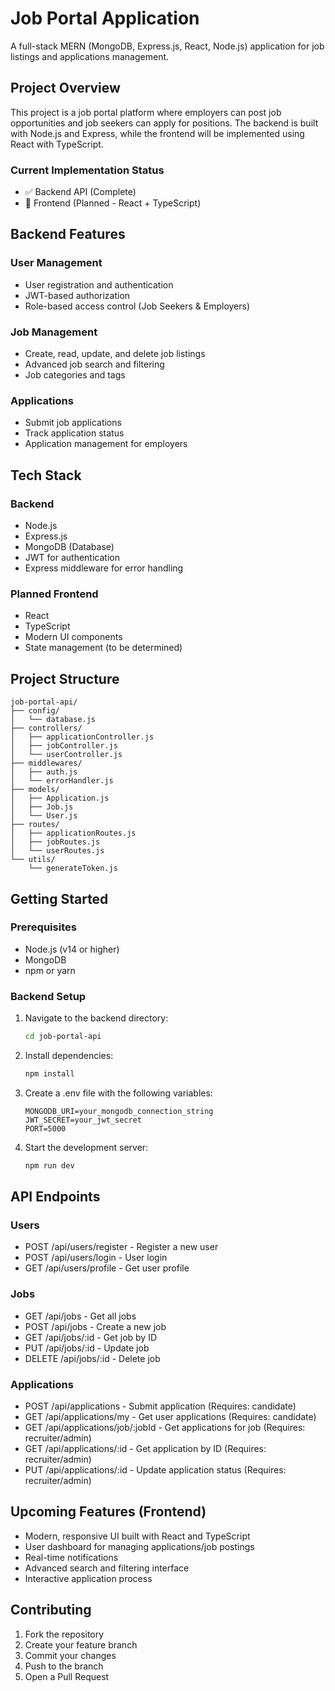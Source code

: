 # Job Portal Application

A full-stack MERN (MongoDB, Express.js, React, Node.js) application for job listings and applications management.

## Project Overview

This project is a job portal platform where employers can post job opportunities and job seekers can apply for positions. The backend is built with Node.js and Express, while the frontend will be implemented using React with TypeScript.

### Current Implementation Status
- ✅ Backend API (Complete)
- 🚧 Frontend (Planned - React + TypeScript)

## Backend Features

### User Management
- User registration and authentication
- JWT-based authorization
- Role-based access control (Job Seekers & Employers)

### Job Management
- Create, read, update, and delete job listings
- Advanced job search and filtering
- Job categories and tags

### Applications
- Submit job applications
- Track application status
- Application management for employers

## Tech Stack

### Backend
- Node.js
- Express.js
- MongoDB (Database)
- JWT for authentication
- Express middleware for error handling

### Planned Frontend
- React
- TypeScript
- Modern UI components
- State management (to be determined)

## Project Structure

```
job-portal-api/
├── config/
│   └── database.js
├── controllers/
│   ├── applicationController.js
│   ├── jobController.js
│   └── userController.js
├── middlewares/
│   ├── auth.js
│   └── errorHandler.js
├── models/
│   ├── Application.js
│   ├── Job.js
│   └── User.js
├── routes/
│   ├── applicationRoutes.js
│   ├── jobRoutes.js
│   └── userRoutes.js
└── utils/
    └── generateToken.js
```

## Getting Started

### Prerequisites
- Node.js (v14 or higher)
- MongoDB
- npm or yarn

### Backend Setup
1. Navigate to the backend directory:
   ```bash
   cd job-portal-api
   ```

2. Install dependencies:
   ```bash
   npm install
   ```

3. Create a .env file with the following variables:
   ```
   MONGODB_URI=your_mongodb_connection_string
   JWT_SECRET=your_jwt_secret
   PORT=5000
   ```

4. Start the development server:
   ```bash
   npm run dev
   ```

## API Endpoints

### Users
- POST /api/users/register - Register a new user
- POST /api/users/login - User login
- GET /api/users/profile - Get user profile

### Jobs
- GET /api/jobs - Get all jobs
- POST /api/jobs - Create a new job
- GET /api/jobs/:id - Get job by ID
- PUT /api/jobs/:id - Update job
- DELETE /api/jobs/:id - Delete job

### Applications
- POST /api/applications - Submit application (Requires: candidate)
- GET /api/applications/my - Get user applications (Requires: candidate)
- GET /api/applications/job/:jobId - Get applications for job (Requires: recruiter/admin)
- GET /api/applications/:id - Get application by ID (Requires: recruiter/admin)
- PUT /api/applications/:id - Update application status (Requires: recruiter/admin)

## Upcoming Features (Frontend)
- Modern, responsive UI built with React and TypeScript
- User dashboard for managing applications/job postings
- Real-time notifications
- Advanced search and filtering interface
- Interactive application process

## Contributing

1. Fork the repository
2. Create your feature branch
3. Commit your changes
4. Push to the branch
5. Open a Pull Request

